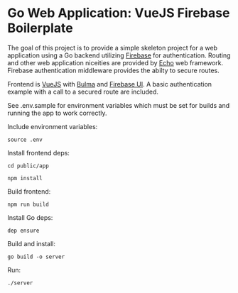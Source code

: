 # Go Web Application: VueJS Firebase Boilerplate

The goal of this project is to provide a simple skeleton project for a web application using a Go backend utilizing [Firebase](https://firebase.google.com/docs/auth) for authentication. Routing and other web application niceities are provided by [Echo](https://echo.labstack.com) web framework. Firebase authentication middleware provides the abilty to secure routes.

Frontend is [VueJS](https://vuejs.org) with [Bulma](https://bulma.io) and [Firebase UI](https://github.com/firebase/firebaseui-web). A basic authentication example with a call to a secured route are included.

See .env.sample for environment variables which must be set for builds and running the app to work correctly.

Include environment variables:

`source .env`

Install frontend deps:

`cd public/app`

`npm install`

Build frontend:

`npm run build`

Install Go deps:

`dep ensure`

Build and install:

`go build -o server`

Run:

`./server`